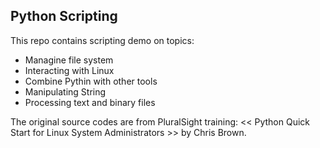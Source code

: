 ## Python Scripting
This repo contains scripting demo on topics:
- Managine file system
- Interacting with Linux
- Combine Pythin with other tools
- Manipulating String
- Processing text and binary files

The original source codes are from PluralSight training: << Python Quick Start for Linux System Administrators >> by Chris Brown.



